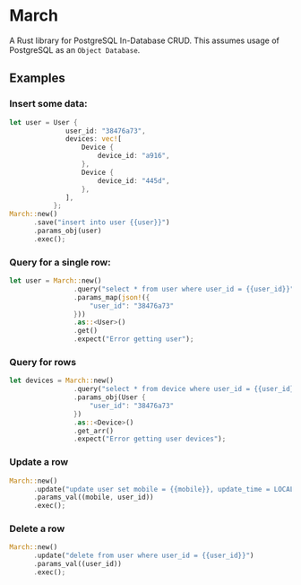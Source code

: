 # March
A Rust library for PostgreSQL In-Database CRUD. This assumes usage of PostgreSQL as an `Object Database`.

## Examples

### Insert some data:

```Rust
let user = User {
              user_id: "38476a73",
              devices: vec![
                  Device {
                      device_id: "a916",
                  },
                  Device {
                      device_id: "445d",
                  },
              ],
           };
March::new()
      .save("insert into user {{user}}")
      .params_obj(user)
      .exec();
```

### Query for a single row:

```Rust
let user = March::new()
                .query("select * from user where user_id = {{user_id}}")
                .params_map(json!({
                    "user_id": "38476a73"
                }))
                .as::<User>()
                .get()
                .expect("Error getting user");
```

### Query for rows

```Rust
let devices = March::new()
                .query("select * from device where user_id = {{user_id}}")
                .params_obj(User {
                    "user_id": "38476a73"
                })
                .as::<Device>()
                .get_arr()
                .expect("Error getting user devices");
```

### Update a row

```Rust
March::new()
      .update("update user set mobile = {{mobile}}, update_time = LOCALTIMESTAMP where user_id = {{user_id}}")
      .params_val((mobile, user_id))
      .exec();
```

### Delete a row

```Rust
March::new()
      .update("delete from user where user_id = {{user_id}}")
      .params_val((user_id))
      .exec();
```
